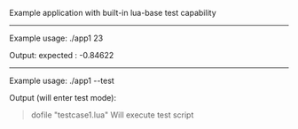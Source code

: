 
Example application with built-in lua-base test capability

---------------------------------

Example usage:
./app1 23

Output:
expected : -0.84622

---------------------------------

Example usage:
./app1 --test

Output (will enter test mode):
> dofile "testcase1.lua"
Will execute test script


